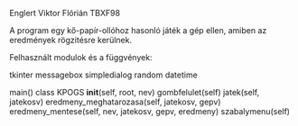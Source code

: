 Englert Viktor Flórián  TBXF98

A program egy kő-papír-ollóhoz hasonló játék a gép ellen, amiben az eredmények rögzitésre kerülnek.

Felhasznált modulok és a függvények:

tkinter
  messagebox
  simpledialog
random
datetime

main()
class KPOGS
  __init__(self, root, nev)
  gombfelulet(self)
  jatek(self, jatekosv)
  eredmeny_meghatarozasa(self, jatekosv, gepv)
  eredmeny_mentese(self, nev, jatekosv, gepv, eredmeny)
  szabalymenu(self)
